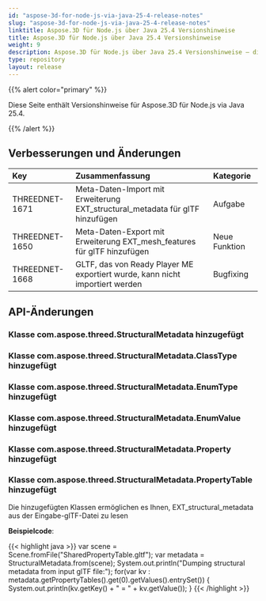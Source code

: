 ```yaml
---
id: "aspose-3d-for-node-js-via-java-25-4-release-notes"
slug: "aspose-3d-for-node-js-via-java-25-4-release-notes"
linktitle: Aspose.3D für Node.js über Java 25.4 Versionshinweise
title: Aspose.3D für Node.js über Java 25.4 Versionshinweise
weight: 9
description: Aspose.3D für Node.js über Java 25.4 Versionshinweise – die neuesten Updates und Fehlerbehebungen.
type: repository
layout: release
---
```


{{% alert color="primary" %}}

Diese Seite enthält Versionshinweise für Aspose.3D für Node.js via Java 25.4.

{{% /alert %}}
## **Verbesserungen und Änderungen**
|**Key**|**Zusammenfassung**|**Kategorie**|
| :- | :- | :- |
| THREEDNET-1671 | Meta-Daten-Import mit Erweiterung EXT\_structural\_metadata für glTF hinzufügen | Aufgabe |
| THREEDNET-1650 | Meta-Daten-Export mit Erweiterung EXT\_mesh\_features für glTF hinzufügen | Neue Funktion |
| THREEDNET-1668 | GLTF, das von Ready Player ME exportiert wurde, kann nicht importiert werden | Bugfixing |

## API-Änderungen ##
### Klasse **com.aspose.threed.StructuralMetadata** hinzugefügt
### Klasse **com.aspose.threed.StructuralMetadata.ClassType** hinzugefügt
### Klasse **com.aspose.threed.StructuralMetadata.EnumType** hinzugefügt
### Klasse **com.aspose.threed.StructuralMetadata.EnumValue** hinzugefügt
### Klasse **com.aspose.threed.StructuralMetadata.Property** hinzugefügt
### Klasse **com.aspose.threed.StructuralMetadata.PropertyTable** hinzugefügt


Die hinzugefügten Klassen ermöglichen es Ihnen, EXT\_structural\_metadata aus der Eingabe-glTF-Datei zu lesen

**Beispielcode**:


{{< highlight java >}}
    var scene = Scene.fromFile("SharedPropertyTable.gltf");
    var metadata = StructuralMetadata.from(scene);
    System.out.println("Dumping structural metadata from input glTF file:");
    for(var kv : metadata.getPropertyTables().get(0).getValues().entrySet())
    {
	    System.out.println(kv.getKey() + " = " + kv.getValue());
    }
{{< /highlight >}}